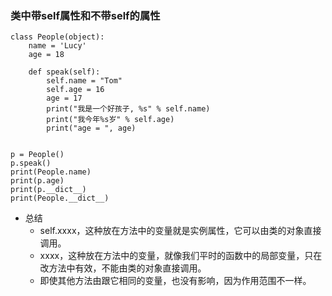 ### 类中带self属性和不带self的属性 ###
	class People(object):
		name = 'Lucy'
		age = 18
	
		def speak(self):
			self.name = "Tom"
			self.age = 16   
			age = 17   
			print("我是一个好孩子, %s" % self.name)  
			print("我今年%s岁" % self.age)  
			print("age = ", age)
	
	     
	p = People()
	p.speak()
	print(People.name)
	print(p.age)
	print(p.__dict__)
	print(People.__dict__)


- 总结
	- self.xxxx，这种放在方法中的变量就是实例属性，它可以由类的对象直接调用。
	- xxxx，这种放在方法中的变量，就像我们平时的函数中的局部变量，只在改方法中有效，不能由类的对象直接调用。
	- 即使其他方法由跟它相同的变量，也没有影响，因为作用范围不一样。